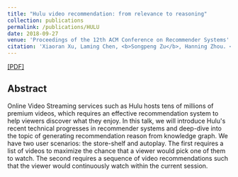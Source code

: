 ```yaml
---
title: "Hulu video recommendation: from relevance to reasoning"
collection: publications
permalink: /publications/HULU
date: 2018-09-27
venue: 'Proceedings of the 12th ACM Conference on Recommender Systems'
citation: 'Xiaoran Xu, Laming Chen, <b>Songpeng Zu</b>, Hanning Zhou. <i>Proceedings of the 12th ACM Conference on Recommender Systems</i>'
---
```


[[PDF]](https://dl.acm.org/doi/pdf/10.1145/3240323.3241730)

## Abstract
Online Video Streaming services such as Hulu hosts tens of millions of premium videos, which requires an effective recommendation system to help viewers discover what they enjoy. In this talk, we will introduce Hulu's recent technical progresses in recommender systems and deep-dive into the topic of generating recommendation reason from knowledge graph. We have two user scenarios: the store-shelf and autoplay. The first requires a list of videos to maximize the chance that a viewer would pick one of them to watch. The second requires a sequence of video recommendations such that the viewer would continuously watch within the current session.
